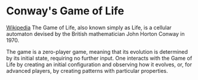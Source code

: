 # Conway's Game of Life
[Wikipedia](https://en.wikipedia.org/wiki/Conway%27s_Game_of_Life)
The Game of Life, also known simply as Life, is a cellular automaton devised by the British mathematician John Horton Conway in 1970.


The game is a zero-player game, meaning that its evolution is determined by its initial state, requiring no further input. One interacts with the Game of Life by creating an initial configuration and observing how it evolves, or, for advanced players, by creating patterns with particular properties. 
